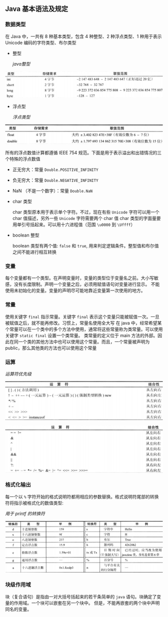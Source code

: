 ## Java 基本语法及规定

### 数据类型

在 Java 中，一共有 8 种基本类型，包含 4 种整型、2 种浮点类型、1 种用于表示 Unicode 编码的字符类型、布尔类型

* 整型

    *java整型*

![](./Images/Java整型.png)

* 浮点型

    *浮点类型*
    
![](./Images/Java浮点类型.png)

所有的浮点数值计算都遵循 IEEE 754 规范。下面是用于表示溢出和出错情况的三个特殊的浮点数值

* 正无穷大：常量 `Double.POSITIVE_INFINITY`

* 负无穷大：常量 `Double.NEGATIVE_INFINITY`

* NaN （不是一个数字）：常量 `Double.NaN`

* char 类型

    char 类型原本用于表示单个字符。不过，现在有些 `Unicode` 字符可以用一个 char 值描述，另外一些 `Unicode` 字符需要两个 char 值
char 类型的字面量要用单引号括起来。可以用十六进程值（范围 `\u0000` 到 `\Uffff`）

* boolean 整型

    boolean 类型有两个值: `false` 和 `true`, 用来判定逻辑条件。整型值和布尔值之间不能进行相互转换
 
   

### 变量
 
   每个变量都有一个类型。在声明变量时，变量的类型位于变量名之前。大小写敏感，没有长度限制。声明一个变量之后，必须用赋值语句对变量进行显示。
不能使用未初始化的变量。变量的声明尽可能地靠近变量第一次使用的地方。

### 常量

使用关键字 `final` 指示常量。关键字 `final` 表示这个变量只能被赋值一次。一旦被赋值之后，就不能再修改。习惯上，常量名使用全大写
在 java 中，经常希望某个常量可以在一个类中的多个方法中使用，通常将这些常量称为类常量。可以使用关键字 `static final` 设置一个类常量。
类常量的定义位于 main 方法的外部。因此在同一个类的其他方法中也可以使用这个常量。而且，一个常量被声明为 public，那么其他类的方法也可以使用这个常量

         

### 运算

*运算符优先级*

![](./Images/运算符优先级.png)

![](./Images/Java运算符优先级.png)

### 格式化输出

每一个以 `%` 字符开始的格式说明符都用相应的参数替换。格式说明符尾部的转换符将指示被格式化的数值类型:

*用于 printf 的转换符*

![](./Images/printf的转换符.png)

### 块级作用域

块（复合语句）是指由一对大括号括起来的若干条简单的 `java` 语句。块确定了变量的作用域。一个块可以嵌套在另一个块中。
但是，不能再嵌套的两个块中声明同名的变量。